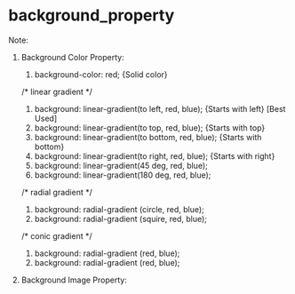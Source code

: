 # background_property

Note:

1. Background Color Property:

    1. background-color: red; {Solid color}

    /* linear gradient */
    1. background: linear-gradient(to left, red, blue); {Starts with left} [Best Used]
    2. background: linear-gradient(to top, red, blue); {Starts with top}
    3. background: linear-gradient(to bottom, red, blue); {Starts with bottom}
    4. background: linear-gradient(to right, red, blue); {Starts with right}
    5. background: linear-gradient(45 deg, red, blue);
    6. background: linear-gradient(180 deg, red, blue);

    /* radial gradient */
    1. background: radial-gradient (circle, red, blue);
    2. background: radial-gradient (squire, red, blue);

    /* conic gradient */
    1. background: radial-gradient (red, blue);
    2. background: radial-gradient (red, blue);

2. Background Image Property:

    
